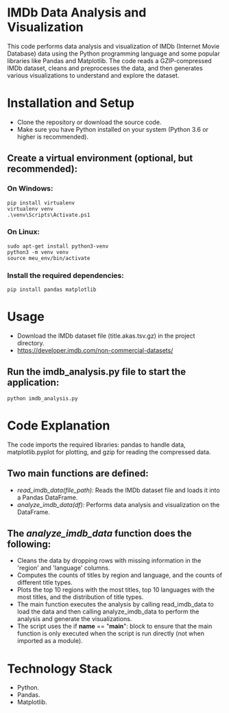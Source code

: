 # IMDb Data Analysis and Visualization
This code performs data analysis and visualization of IMDb (Internet Movie Database) data using the Python programming language and some popular libraries like Pandas and Matplotlib. The code reads a GZIP-compressed IMDb dataset, cleans and preprocesses the data, and then generates various visualizations to understand and explore the dataset.

# Installation and Setup
- Clone the repository or download the source code.
- Make sure you have Python installed on your system (Python 3.6 or higher is recommended).

## Create a virtual environment (optional, but recommended):

### On Windows:
    pip install virtualenv
    virtualenv venv
    .\venv\Scripts\Activate.ps1
### On Linux:
    sudo apt-get install python3-venv
    python3 -m venv venv
    source meu_env/bin/activate

### Install the required dependencies:
    pip install pandas matplotlib

# Usage
- Download the IMDb dataset file (title.akas.tsv.gz) in the project directory.
- https://developer.imdb.com/non-commercial-datasets/
## Run the imdb_analysis.py file to start the application: 
    python imdb_analysis.py

# Code Explanation
The code imports the required libraries: pandas to handle data, matplotlib.pyplot for plotting, and gzip for reading the compressed data.

## Two main functions are defined:

- *read_imdb_data(file_path):* Reads the IMDb dataset file and loads it into a Pandas DataFrame.
- *analyze_imdb_data(df):* Performs data analysis and visualization on the DataFrame.

## The *analyze_imdb_data* function does the following:

- Cleans the data by dropping rows with missing information in the 'region' and 'language' columns.
- Computes the counts of titles by region and language, and the counts of different title types.
- Plots the top 10 regions with the most titles, top 10 languages with the most titles, and the distribution of title types.
- The main function executes the analysis by calling read_imdb_data to load the data and then calling analyze_imdb_data to perform the analysis and generate the visualizations.
- The script uses the if __name__ == "__main__": block to ensure that the main function is only executed when the script is run directly (not when imported as a module).

# Technology Stack
- Python.
- Pandas.
- Matplotlib.
